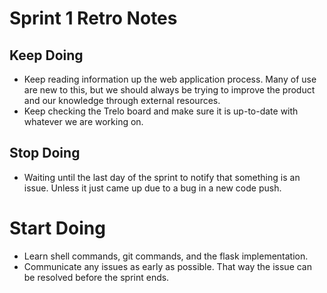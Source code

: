 # Sprint 1 Retro Notes

## Keep Doing
- Keep reading information up the web application process. Many of use are new to this, but we should always be trying to improve the product and our knowledge through external resources.
- Keep checking the Trelo board and make sure it is up-to-date with whatever we are working on. 

## Stop Doing
- Waiting until the last day of the sprint to notify that something is an issue. Unless it just came up due to a bug in a new code push.  

# Start Doing
- Learn shell commands, git commands, and the flask implementation. 
- Communicate any issues as early as possible. That way the issue can be resolved before the sprint ends. 

